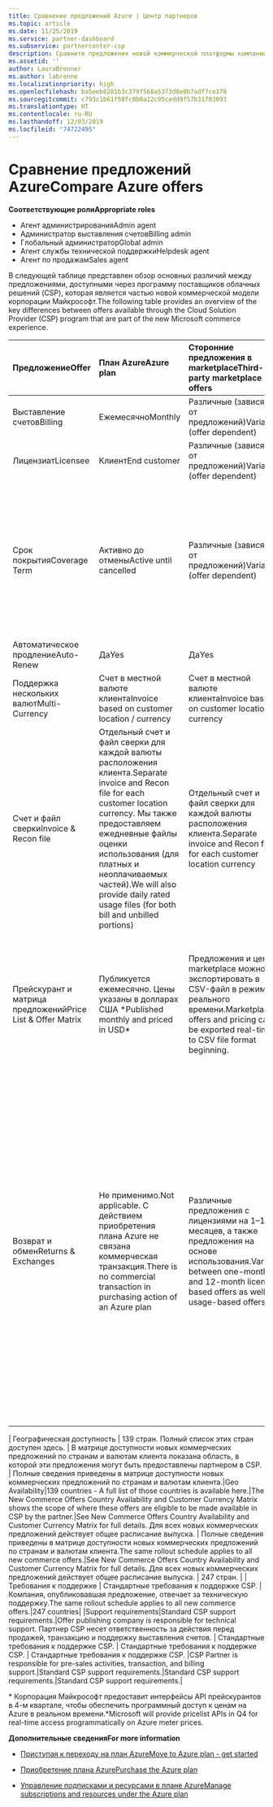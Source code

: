 ```yaml
---
title: Сравнение предложений Azure | Центр партнеров
ms.topic: article
ms.date: 11/25/2019
ms.service: partner-dashboard
ms.subservice: partnercenter-csp
description: Сравните предложения новой коммерческой платформы компании Майкрософт для партнеров в рамках программы поставщика облачных решений (CSP).
ms.assetid: ''
author: LauraBrenner
ms.author: labrenne
ms.localizationpriority: high
ms.openlocfilehash: ba5eeb6281b3c379f568a5373d0e0b7adf7ce378
ms.sourcegitcommit: c793c1b61f50fc0b0a12c95cedd9f57b31703093
ms.translationtype: HT
ms.contentlocale: ru-RU
ms.lasthandoff: 12/03/2019
ms.locfileid: "74722495"
---
```

# <a name="compare-azure-offers"></a><span data-ttu-id="2bd4a-103">Сравнение предложений Azure</span><span class="sxs-lookup"><span data-stu-id="2bd4a-103">Compare Azure offers</span></span>

<span data-ttu-id="2bd4a-104">**Соответствующие роли**</span><span class="sxs-lookup"><span data-stu-id="2bd4a-104">**Appropriate roles**</span></span>

- <span data-ttu-id="2bd4a-105">Агент администрирования</span><span class="sxs-lookup"><span data-stu-id="2bd4a-105">Admin agent</span></span>
- <span data-ttu-id="2bd4a-106">Администратор выставления счетов</span><span class="sxs-lookup"><span data-stu-id="2bd4a-106">Billing admin</span></span>
- <span data-ttu-id="2bd4a-107">Глобальный администратор</span><span class="sxs-lookup"><span data-stu-id="2bd4a-107">Global admin</span></span>
- <span data-ttu-id="2bd4a-108">Агент службы технической поддержки</span><span class="sxs-lookup"><span data-stu-id="2bd4a-108">Helpdesk agent</span></span>
- <span data-ttu-id="2bd4a-109">Агент по продажам</span><span class="sxs-lookup"><span data-stu-id="2bd4a-109">Sales agent</span></span>

<span data-ttu-id="2bd4a-110">В следующей таблице представлен обзор основных различий между предложениями, доступными через программу поставщиков облачных решений (CSP), которая является частью новой коммерческой модели корпорации Майкрософт.</span><span class="sxs-lookup"><span data-stu-id="2bd4a-110">The following table provides an overview of the key differences between offers available through the Cloud Solution Provider (CSP)  program that are part of the new Microsoft commerce experience.</span></span>


|<span data-ttu-id="2bd4a-111">**Предложение**</span><span class="sxs-lookup"><span data-stu-id="2bd4a-111">**Offer**</span></span>| <span data-ttu-id="2bd4a-112">**План Azure**</span><span class="sxs-lookup"><span data-stu-id="2bd4a-112">**Azure plan**</span></span>|<span data-ttu-id="2bd4a-113">**Сторонние предложения в marketplace**</span><span class="sxs-lookup"><span data-stu-id="2bd4a-113">**Third-party marketplace offers**</span></span>|<span data-ttu-id="2bd4a-114">**Резервирования Azure**</span><span class="sxs-lookup"><span data-stu-id="2bd4a-114">**Azure Reservations**</span></span>|<span data-ttu-id="2bd4a-115">**Серверные подписки, продаваемые через программу CSP**</span><span class="sxs-lookup"><span data-stu-id="2bd4a-115">**Server Subscriptions sold through CSP**</span></span>|<span data-ttu-id="2bd4a-116">**Предложения на основе рабочих мест**</span><span class="sxs-lookup"><span data-stu-id="2bd4a-116">**Seat-based offers**</span></span>|
|-------------------|:------|:-----|:---------|:--------------|:---------|
|<span data-ttu-id="2bd4a-117">Выставление счетов</span><span class="sxs-lookup"><span data-stu-id="2bd4a-117">Billing</span></span>|<span data-ttu-id="2bd4a-118">Ежемесячно</span><span class="sxs-lookup"><span data-stu-id="2bd4a-118">Monthly</span></span>|<span data-ttu-id="2bd4a-119">Различные (зависят от предложений)</span><span class="sxs-lookup"><span data-stu-id="2bd4a-119">Variable (offer dependent)</span></span>|<span data-ttu-id="2bd4a-120">Клиент</span><span class="sxs-lookup"><span data-stu-id="2bd4a-120">End customer</span></span>|<span data-ttu-id="2bd4a-121">Оплата заранее на весь срок или на 3 года</span><span class="sxs-lookup"><span data-stu-id="2bd4a-121">Up front for the full term or 3-year term</span></span>|<span data-ttu-id="2bd4a-122">Ежемесячные или ежегодные</span><span class="sxs-lookup"><span data-stu-id="2bd4a-122">Monthly or Annual</span></span>|
|<span data-ttu-id="2bd4a-123">Лицензиат</span><span class="sxs-lookup"><span data-stu-id="2bd4a-123">Licensee</span></span>|<span data-ttu-id="2bd4a-124">Клиент</span><span class="sxs-lookup"><span data-stu-id="2bd4a-124">End customer</span></span>|<span data-ttu-id="2bd4a-125">Различные (зависят от предложений)</span><span class="sxs-lookup"><span data-stu-id="2bd4a-125">Variable (offer dependent)</span></span>|<span data-ttu-id="2bd4a-126">Клиент</span><span class="sxs-lookup"><span data-stu-id="2bd4a-126">End customer</span></span>| <span data-ttu-id="2bd4a-127">Клиент</span><span class="sxs-lookup"><span data-stu-id="2bd4a-127">End customer</span></span>|   <span data-ttu-id="2bd4a-128">Клиент</span><span class="sxs-lookup"><span data-stu-id="2bd4a-128">End customer</span></span>|
|<span data-ttu-id="2bd4a-129">Срок покрытия</span><span class="sxs-lookup"><span data-stu-id="2bd4a-129">Coverage Term</span></span>|<span data-ttu-id="2bd4a-130">Активно до отмены</span><span class="sxs-lookup"><span data-stu-id="2bd4a-130">Active until cancelled</span></span>|<span data-ttu-id="2bd4a-131">Различные (зависят от предложений)</span><span class="sxs-lookup"><span data-stu-id="2bd4a-131">Variable (offer dependent)</span></span>|<span data-ttu-id="2bd4a-132">См. описание предложения</span><span class="sxs-lookup"><span data-stu-id="2bd4a-132">See offer description</span></span>|<span data-ttu-id="2bd4a-133">Для каждого резервирования Azure действует собственный уникальный срок действия.</span><span class="sxs-lookup"><span data-stu-id="2bd4a-133">All Azure Reservations have their own unique coverage period.</span></span>    <span data-ttu-id="2bd4a-134">Для каждой серверной подписки действует собственный уникальный срок действия.</span><span class="sxs-lookup"><span data-stu-id="2bd4a-134">All Server Subscriptions will have their own unique coverage period.</span></span>|   <span data-ttu-id="2bd4a-135">Дополнительные лицензии на рабочие места будут привязаны к имеющемуся периоду покрытия.</span><span class="sxs-lookup"><span data-stu-id="2bd4a-135">Additional seat-based licenses will snap into the existing coverage period</span></span>|
|<span data-ttu-id="2bd4a-136">Автоматическое продление</span><span class="sxs-lookup"><span data-stu-id="2bd4a-136">Auto-Renew</span></span>|<span data-ttu-id="2bd4a-137">Да</span><span class="sxs-lookup"><span data-stu-id="2bd4a-137">Yes</span></span>|<span data-ttu-id="2bd4a-138">Да</span><span class="sxs-lookup"><span data-stu-id="2bd4a-138">Yes</span></span>|<span data-ttu-id="2bd4a-139">Нет</span><span class="sxs-lookup"><span data-stu-id="2bd4a-139">No</span></span>| <span data-ttu-id="2bd4a-140">Нет</span><span class="sxs-lookup"><span data-stu-id="2bd4a-140">No</span></span>|<span data-ttu-id="2bd4a-141">Да</span><span class="sxs-lookup"><span data-stu-id="2bd4a-141">Yes</span></span>|
|<span data-ttu-id="2bd4a-142">Поддержка нескольких валют</span><span class="sxs-lookup"><span data-stu-id="2bd4a-142">Multi-Currency</span></span>|<span data-ttu-id="2bd4a-143">Счет в местной валюте клиента</span><span class="sxs-lookup"><span data-stu-id="2bd4a-143">Invoice based on customer location / currency</span></span>|<span data-ttu-id="2bd4a-144">Счет в местной валюте клиента</span><span class="sxs-lookup"><span data-stu-id="2bd4a-144">Invoice based on customer location / currency</span></span>|<span data-ttu-id="2bd4a-145">Счет в местной валюте клиента</span><span class="sxs-lookup"><span data-stu-id="2bd4a-145">Invoice based on customer location / currency</span></span>|<span data-ttu-id="2bd4a-146">Счет в местной валюте клиента</span><span class="sxs-lookup"><span data-stu-id="2bd4a-146">Invoice based on customer location / currency</span></span>|<span data-ttu-id="2bd4a-147">В местной валюте партнера</span><span class="sxs-lookup"><span data-stu-id="2bd4a-147">Based on Partner location currency</span></span>| 
|<span data-ttu-id="2bd4a-148">Счет и файл сверки</span><span class="sxs-lookup"><span data-stu-id="2bd4a-148">Invoice & Recon file</span></span>|<span data-ttu-id="2bd4a-149">Отдельный счет и файл сверки для каждой валюты расположения клиента.</span><span class="sxs-lookup"><span data-stu-id="2bd4a-149">Separate invoice and Recon file for each customer location currency.</span></span>  <span data-ttu-id="2bd4a-150">Мы также предоставляем ежедневные файлы оценки использования (для платных и неоплачиваемых частей).</span><span class="sxs-lookup"><span data-stu-id="2bd4a-150">We will also provide daily rated usage files (for both bill and unbilled portions)</span></span> |<span data-ttu-id="2bd4a-151">Отдельный счет и файл сверки для каждой валюты расположения клиента.</span><span class="sxs-lookup"><span data-stu-id="2bd4a-151">Separate invoice and Recon file for each customer location currency</span></span>|<span data-ttu-id="2bd4a-152">Отдельный счет и файл сверки для каждой валюты расположения клиента.</span><span class="sxs-lookup"><span data-stu-id="2bd4a-152">Separate invoice and Recon file for each customer location currency</span></span>|<span data-ttu-id="2bd4a-153">Отдельный счет и файл сверки для каждой валюты расположения клиента.</span><span class="sxs-lookup"><span data-stu-id="2bd4a-153">Separate invoice and Recon file for each customer location currency</span></span>|<span data-ttu-id="2bd4a-154">Все заказы в одном счете и файле сверки</span><span class="sxs-lookup"><span data-stu-id="2bd4a-154">All orders on one invoice and Recon file</span></span>|
|<span data-ttu-id="2bd4a-155">Прейскурант и матрица предложений</span><span class="sxs-lookup"><span data-stu-id="2bd4a-155">Price List & Offer Matrix</span></span>|<span data-ttu-id="2bd4a-156">Публикуется ежемесячно. Цены указаны в долларах США \*</span><span class="sxs-lookup"><span data-stu-id="2bd4a-156">Published monthly and priced in USD\*</span></span>|<span data-ttu-id="2bd4a-157">Предложения и цены marketplace можно экспортировать в CSV-файл в режиме реального времени.</span><span class="sxs-lookup"><span data-stu-id="2bd4a-157">Marketplace offers and pricing can be exported real-time to CSV file format beginning.</span></span>|<span data-ttu-id="2bd4a-158">Предоставляется отдельный файл со всеми ценами и сведениями о предложениях. Отдельный файл матрицы предложений отсутствует.</span><span class="sxs-lookup"><span data-stu-id="2bd4a-158">Separate, single file with all pricing and offer details included.There is no separate Offer Matrix file</span></span>||<span data-ttu-id="2bd4a-159">Предоставляется отдельный файл со всеми ценами и сведениями о предложениях. Отдельный файл матрицы предложений отсутствует.</span><span class="sxs-lookup"><span data-stu-id="2bd4a-159">Separate, single file with all pricing and offer details included.There is no separate Offer Matrix.</span></span>| <span data-ttu-id="2bd4a-160">Предоставляется отдельный файл со всеми ценами и сведениями о предложениях.</span><span class="sxs-lookup"><span data-stu-id="2bd4a-160">fileSeparate, single file with all pricing and offer details included.</span></span>|<span data-ttu-id="2bd4a-161">Отдельные прейскурант и матрица предложений (2 файла).</span><span class="sxs-lookup"><span data-stu-id="2bd4a-161">Separate price list and offer matrix (2 files).</span></span>|
|<span data-ttu-id="2bd4a-162">Возврат и обмен</span><span class="sxs-lookup"><span data-stu-id="2bd4a-162">Returns & Exchanges</span></span>|<span data-ttu-id="2bd4a-163">Не применимо.</span><span class="sxs-lookup"><span data-stu-id="2bd4a-163">Not applicable.</span></span> <span data-ttu-id="2bd4a-164">С действием приобретения плана Azure не связана коммерческая транзакция.</span><span class="sxs-lookup"><span data-stu-id="2bd4a-164">There is no commercial transaction in purchasing action of an Azure plan</span></span>|<span data-ttu-id="2bd4a-165">Различные предложения с лицензиями на 1–12 месяцев, а также предложения на основе использования.</span><span class="sxs-lookup"><span data-stu-id="2bd4a-165">Varies between one-month and 12-month license based offers as well as usage-based offers.</span></span>|<span data-ttu-id="2bd4a-166">При возврате в течение 5 дней после даты заказа возмещается 100 % суммы.</span><span class="sxs-lookup"><span data-stu-id="2bd4a-166">Returns less than 5 days after order date will receive a 100% credit.</span></span> <span data-ttu-id="2bd4a-167">При возврате по прошествии более 5 дней после даты заказа возмещается пропорциональная сумма и вычитаются 12 % от суммы за досрочное расторжение договора. Ограничение: 50 000 долларов США (или эквивалент в местной валюте) на клиента в год.</span><span class="sxs-lookup"><span data-stu-id="2bd4a-167">Returns greater than 5 days after order date will receive a pro-rated credit and a 12% early termination fee of the pro-rated credit; Cap of $50,000 USD (or local currency equivalent) per customer per year</span></span>|<span data-ttu-id="2bd4a-168">При возврате в течение 60 дней после даты заказа возмещается 100 % суммы, а лицензионные ключи деактивируются.</span><span class="sxs-lookup"><span data-stu-id="2bd4a-168">Returns less than 60 days from order date will receive a 100% credit license keys will be deactivated.</span></span> <span data-ttu-id="2bd4a-169">Частичные возвраты не будут приниматься.</span><span class="sxs-lookup"><span data-stu-id="2bd4a-169">Partial returns will not be accepted.</span></span>|   <span data-ttu-id="2bd4a-170">При приостановке или отмене в течение 30 дней возмещается 100 % суммы. При приостановке или отмене по истечении более 30 дней возмещается пропорциональная сумма.</span><span class="sxs-lookup"><span data-stu-id="2bd4a-170">Suspensions / cancellations less than 30 days will receive a 100% credit; Suspensions / cancellations greater than 30 days will receive a pro-rated credit.</span></span>|

<span data-ttu-id="2bd4a-171">| Географическая доступность | 139 стран. Полный список этих стран доступен здесь. | В матрице доступности новых коммерческих предложений по странам и валютам клиента показана область, в которой эти предложения могут быть предоставлены партнером в CSP. | Полные сведения приведены в матрице доступности новых коммерческих предложений по странам и валютам клиента.</span><span class="sxs-lookup"><span data-stu-id="2bd4a-171">|Geo Availability|139 countries - A full list of those countries is available here.|The New Commerce Offers Country Availability and Customer Currency Matrix shows the scope of where these offers are eligible to be made available in CSP by the partner.|See New Commerce Offers Country Availability and Customer Currency Matrix for full details.</span></span> <span data-ttu-id="2bd4a-172">Для всех новых коммерческих предложений действует общее расписание выпуска. | Полные сведения приведены в матрице доступности новых коммерческих предложений по странам и валютам клиента.</span><span class="sxs-lookup"><span data-stu-id="2bd4a-172">The same rollout schedule applies to all new commerce offers.|See New Commerce Offers Country Availability and Customer Currency Matrix for full details.</span></span>  <span data-ttu-id="2bd4a-173">Для всех новых коммерческих предложений действует общее расписание выпуска. | 247 стран. | | Требования к поддержке | Стандартные требования к поддержке CSP. | Компания, опубликовавшая предложение, отвечает за техническую поддержку.</span><span class="sxs-lookup"><span data-stu-id="2bd4a-173">The same rollout schedule applies to all new commerce offers.|247 countries| |Support requirements|Standard CSP support requirements.|Offer publishing company is responsible for technical support.</span></span>  <span data-ttu-id="2bd4a-174">Партнер CSP несет ответственность за действия перед продажей, транзакцию и поддержку выставления счетов. | Стандартные требования к поддержке CSP. | Стандартные требования к поддержке CSP. | Стандартные требования к поддержке CSP. |</span><span class="sxs-lookup"><span data-stu-id="2bd4a-174">CSP Partner is responsible for pre-sales activities, transaction, and billing support.|Standard CSP support requirements.|Standard CSP support requirements.|Standard CSP support requirements.|</span></span>

<span data-ttu-id="2bd4a-175">\* Корпорация Майкрософт предоставит интерфейсы API прейскурантов в 4-м квартале, чтобы обеспечить программный доступ к ценам на Azure в реальном времени.</span><span class="sxs-lookup"><span data-stu-id="2bd4a-175">\*Microsoft will provide pricelist APIs in Q4 for real-time access programmatically on Azure meter prices.</span></span>

<span data-ttu-id="2bd4a-176">**Дополнительные сведения**</span><span class="sxs-lookup"><span data-stu-id="2bd4a-176">**For more information**</span></span>

- [<span data-ttu-id="2bd4a-177">Приступая к переходу на план Azure</span><span class="sxs-lookup"><span data-stu-id="2bd4a-177">Move to Azure plan - get started</span></span>](azure-plan-get-started.md)

- [<span data-ttu-id="2bd4a-178">Приобретение плана Azure</span><span class="sxs-lookup"><span data-stu-id="2bd4a-178">Purchase the Azure plan</span></span>](purchase-azure-plan.md)

- [<span data-ttu-id="2bd4a-179">Управление подписками и ресурсами в плане Azure</span><span class="sxs-lookup"><span data-stu-id="2bd4a-179">Manage subscriptions and resources under the Azure plan</span></span>](azure-plan-manage.md)

